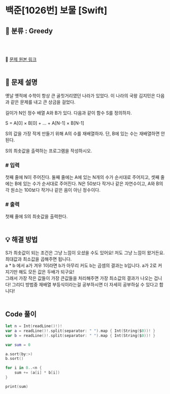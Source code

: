 # 백준[1026번] 보물 [Swift]

## 🔎 분류 : Greedy

<br><br>

🔗 [문제 원본 링크](https://www.acmicpc.net/problem/1026)
<br><br>

## 📝 문제 설명
옛날 옛적에 수학이 항상 큰 골칫거리였던 나라가 있었다. 이 나라의 국왕 김지민은 다음과 같은 문제를 내고 큰 상금을 걸었다.

길이가 N인 정수 배열 A와 B가 있다. 다음과 같이 함수 S를 정의하자.

S = A[0] × B[0] + ... + A[N-1] × B[N-1]

S의 값을 가장 작게 만들기 위해 A의 수를 재배열하자. 단, B에 있는 수는 재배열하면 안 된다.

S의 최솟값을 출력하는 프로그램을 작성하시오.

### # 입력
첫째 줄에 N이 주어진다. 둘째 줄에는 A에 있는 N개의 수가 순서대로 주어지고, 셋째 줄에는 B에 있는 수가 순서대로 주어진다. N은 50보다 작거나 같은 자연수이고, A와 B의 각 원소는 100보다 작거나 같은 음이 아닌 정수이다.

### # 출력
첫째 줄에 S의 최솟값을 출력한다.
<br><br>

## 💡 해결 방법
S가 최솟값이 되는 조건은 그냥 느낌이 오셨을 수도 있어요! 저도 그냥 느낌이 왔거든요. 최대값과 최소값을 곱해주면 됩니다.<br>
a * b 에서 a가 겨우 1이라면 b가 아무리 커도 b는 곱셈의 결과는 b입니다. a가 2로 커지기만 해도 모든 값은 두배가 되구요!<br>
그래서 가장 작은 값들이 가장 큰값들을 처리해주면 가장 최소값의 결과가 나오는 겁니다!
그리디 방법중 재배열 부등식이라는걸 공부하시면 더 자세히 공부하실 수 있다고 합니다!
<br><br>

## Code 풀이
```Swift
let n = Int(readLine()!)!
var a = readLine()!.split(separator: " ").map { Int(String($0))! }
var b = readLine()!.split(separator: " ").map { Int(String($0))! }

var sum = 0

a.sort(by:>)
b.sort()

for i in 0..<n {
    sum += (a[i] * b[i])
}

print(sum)
```
